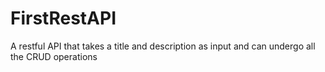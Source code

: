 ﻿# FirstRestAPI
A restful API that takes a title and description as input and can undergo all the CRUD operations
